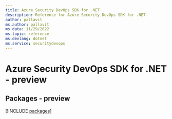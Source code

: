 ```yaml
---
title: Azure Security DevOps SDK for .NET
description: Reference for Azure Security DevOps SDK for .NET
author: pallavit
ms.author: pallavit
ms.data: 11/29/2022
ms.topic: reference
ms.devlang: dotnet
ms.service: securitydevops
---
```

# Azure Security DevOps SDK for .NET - preview
## Packages - preview
[!INCLUDE [packages](security-devops-index.md)]